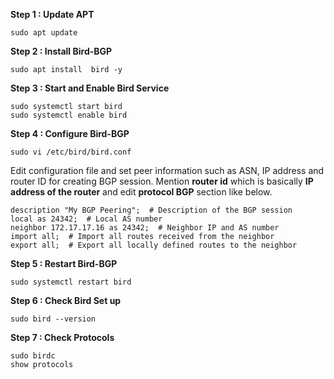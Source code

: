 ﻿**Step 1 : Update APT**

    sudo apt update
   **Step 2 : Install Bird-BGP**
   
    sudo apt install  bird -y
   **Step 3 : Start and Enable Bird Service**
   
    sudo systemctl start bird
    sudo systemctl enable bird
   
   **Step 4 : Configure Bird-BGP**
  
    sudo vi /etc/bird/bird.conf
   Edit configuration file and set peer information such as ASN, IP address and router ID for creating BGP session. Mention **router id** which is basically **IP address of the router** and edit **protocol BGP** section like below. 

    description "My BGP Peering";  # Description of the BGP session
    local as 24342;  # Local AS number
    neighbor 172.17.17.16 as 24342;  # Neighbor IP and AS number
    import all;  # Import all routes received from the neighbor
    export all;  # Export all locally defined routes to the neighbor
**Step 5 : Restart Bird-BGP**

    sudo systemctl restart bird
**Step 6 : Check Bird Set up**
  

    sudo bird --version

**Step 7 : Check Protocols**

    sudo birdc
    show protocols

